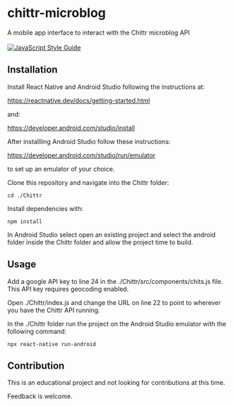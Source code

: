 # chittr-microblog #

A mobile app interface to interact with the Chittr microblog API <br/><br/>
[![JavaScript Style Guide](https://img.shields.io/badge/code_style-standard-brightgreen.svg)](https://standardjs.com)


## Installation ##

Install React Native and Android Studio following the instructions at:

https://reactnative.dev/docs/getting-started.html

and:

https://developer.android.com/studio/install

After installling Android Studio follow these instructions:

https://developer.android.com/studio/run/emulator

to set up an emulator of your choice.

Clone this repository and navigate into the Chittr folder:

`cd ./Chittr`

Install dependencies with:

`npm install`

In Android Studio select open an existing project and select the android folder
inside the Chittr folder and allow the project time to build.

## Usage ##

Add a google API key to line 24 in the ./Chittr/src/components/chits.js file.
This API key requires geocoding enabled.

Open ./Chittr/index.js and change the URL on line 22 to point to wherever you
have the Chittr API running.

In the ./Chittr folder run the project on the Android Studio emulator with the
following command:

`npx react-native run-android`

## Contribution ##

This is an educational project and not looking for contributions at this time.

Feedback is welcome. 